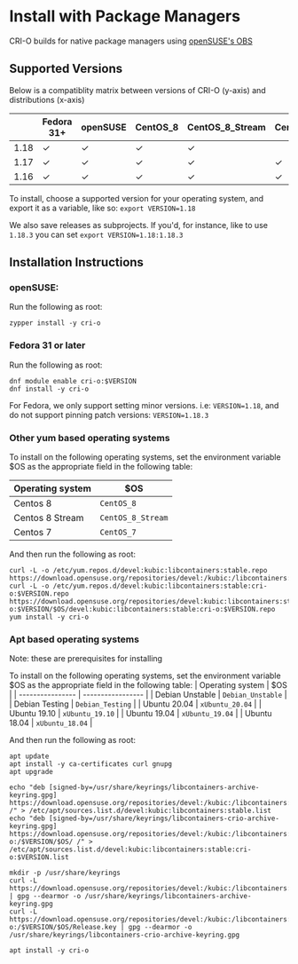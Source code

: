 # Install with Package Managers

CRI-O builds for native package managers using [openSUSE's OBS](build.opensuse.org)

## Supported Versions
Below is a compatiblity matrix between versions of CRI-O (y-axis) and distributions (x-axis)

|      | Fedora 31+ | openSUSE | CentOS_8 | CentOS_8_Stream | CentOS_7 | Debian_Unstable | Debian_Testing | Debian 10 | Rasbian_10 | xUbuntu_20.04 | xUbuntu_19.10 | xUbuntu_19.04 | xUbuntu_18.04 |
| ---- | ---------- | -------- | -------- | --------------- | -------- | --------------- | -------------- | --------- | ---------- | ------------- | ------------- | ------------- | ------------- |
| 1.18 | ✓          | ✓        | ✓        | ✓               |          | ✓               | ✓              |           |            | ✓             |               |               |               |
| 1.17 | ✓          | ✓        | ✓        | ✓               | ✓        | ✓               | ✓              | ✓         | ✓          | ✓             | ✓             | ✓             | ✓             |
| 1.16 | ✓          | ✓        | ✓        | ✓               | ✓        | ✓               | ✓              | ✓         | ✓          | ✓             | ✓             | ✓             | ✓             |

To install, choose a supported version for your operating system, and export it as a variable, like so:
`export VERSION=1.18`

We also save releases as subprojects. If you'd, for instance, like to use `1.18.3` you can set
`export VERSION=1.18:1.18.3`

## Installation Instructions

### openSUSE:

Run the following as root:
```shell
zypper install -y cri-o
```

### Fedora 31 or later

Run the following as root:
```shell
dnf module enable cri-o:$VERSION
dnf install -y cri-o
```
For Fedora, we only support setting minor versions. i.e: `VERSION=1.18`, and do not support pinning patch versions: `VERSION=1.18.3`

### Other yum based operating systems
To install on the following operating systems, set the environment variable $OS as the appropriate field in the following table:

| Operating system | $OS               |
| ---------------- | ----------------- |
| Centos 8         | `CentOS_8`        |
| Centos 8 Stream  | `CentOS_8_Stream` |
| Centos 7         | `CentOS_7`        |


And then run the following as root:
```shell
curl -L -o /etc/yum.repos.d/devel:kubic:libcontainers:stable.repo https://download.opensuse.org/repositories/devel:/kubic:/libcontainers:/stable/$OS/devel:kubic:libcontainers:stable.repo
curl -L -o /etc/yum.repos.d/devel:kubic:libcontainers:stable:cri-o:$VERSION.repo https://download.opensuse.org/repositories/devel:kubic:libcontainers:stable:cri-o:$VERSION/$OS/devel:kubic:libcontainers:stable:cri-o:$VERSION.repo
yum install -y cri-o
```

### Apt based operating systems

Note: these are prerequisites for installing

To install on the following operating systems, set the environment variable $OS as the appropriate field in the following table:
| Operating system | $OS               |
| ---------------- | ----------------- |
| Debian Unstable  | `Debian_Unstable` |
| Debian Testing   | `Debian_Testing`  |
| Ubuntu 20.04     | `xUbuntu_20.04`   |
| Ubuntu 19.10     | `xUbuntu_19.10`   |
| Ubuntu 19.04     | `xUbuntu_19.04`   |
| Ubuntu 18.04     | `xUbuntu_18.04`   |

And then run the following as root:
```shell
apt update
apt install -y ca-certificates curl gnupg
apt upgrade

echo "deb [signed-by=/usr/share/keyrings/libcontainers-archive-keyring.gpg] https://download.opensuse.org/repositories/devel:/kubic:/libcontainers:/stable/$OS/ /" > /etc/apt/sources.list.d/devel:kubic:libcontainers:stable.list
echo "deb [signed-by=/usr/share/keyrings/libcontainers-crio-archive-keyring.gpg] https://download.opensuse.org/repositories/devel:/kubic:/libcontainers:/stable:/cri-o:/$VERSION/$OS/ /" > /etc/apt/sources.list.d/devel:kubic:libcontainers:stable:cri-o:$VERSION.list

mkdir -p /usr/share/keyrings
curl -L https://download.opensuse.org/repositories/devel:/kubic:/libcontainers:/stable/$OS/Release.key | gpg --dearmor -o /usr/share/keyrings/libcontainers-archive-keyring.gpg
curl -L https://download.opensuse.org/repositories/devel:/kubic:/libcontainers:/stable:/cri-o:/$VERSION/$OS/Release.key | gpg --dearmor -o /usr/share/keyrings/libcontainers-crio-archive-keyring.gpg

apt install -y cri-o
```
